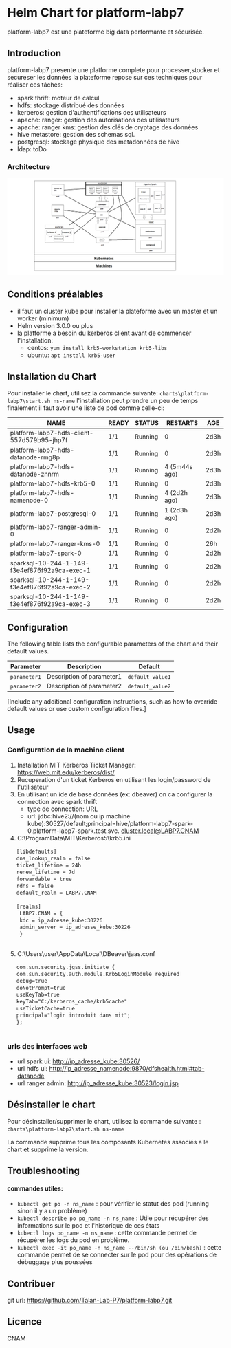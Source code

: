 # Helm Chart for platform-labp7

platform-labp7 est une plateforme big data performante et sécurisée.

## Introduction

platform-labp7 presente une platforme complete pour processer,stocker et secureser les données
la plateforme repose sur ces techniques pour réaliser ces tâches:
 - spark thrift: moteur de calcul
 - hdfs: stockage distribué des données
 - kerberos: gestion d'authentifications des utilisateurs
 - apache: ranger: gestion des autorisations des utilisateurs
 - apache: ranger kms: gestion des clés de cryptage des données
 - hive metastore: gestion des schemas sql.
 - postgresql: stockage physique des metadonnées de hive
 - ldap: toDo 

 ### Architecture
 ![picture alt](img/infra.png "infra")


## Conditions préalables

- il faut un cluster kube pour installer la plateforme avec un master et un worker (minimum)
- Helm version 3.0.0 ou plus
- la platforme a besoin du kerberos client avant de commencer l'installation:
    - centos: `yum install krb5-workstation krb5-libs`
    - ubuntu: `apt install krb5-user` 


## Installation du Chart

Pour installer le chart, utilisez la commande suivante:
`charts\platform-labp7\start.sh ns-name`
l'installation peut prendre un peu de temps finalement il faut avoir une liste de pod comme celle-ci:

|NAME                                            |READY   |STATUS    |RESTARTS          |AGE |
|------------------------------------------------|--------|----------|------------------|----|
|platform-labp7-hdfs-client-557d579b95-jhp7f     |1/1     |Running   |0                 |2d3h|
|platform-labp7-hdfs-datanode-rmg8p              |1/1     |Running   |0                 |2d3h|
|platform-labp7-hdfs-datanode-znnrm              |1/1     |Running   |4 (5m44s ago)     |2d3h|
|platform-labp7-hdfs-krb5-0                      |1/1     |Running   |0                 |2d3h|
|platform-labp7-hdfs-namenode-0                  |1/1     |Running   |4 (2d2h ago)      |2d3h|
|platform-labp7-postgresql-0                     |1/1     |Running   |1 (2d3h ago)      |2d3h|
|platform-labp7-ranger-admin-0                   |1/1     |Running   |0                 |2d2h|
|platform-labp7-ranger-kms-0                     |1/1     |Running   |0                 |26h |
|platform-labp7-spark-0                          |1/1     |Running   |0                 |2d2h|
|sparksql-10-244-1-149-f3e4ef876f92a9ca-exec-1   |1/1     |Running   |0                 |2d2h|
|sparksql-10-244-1-149-f3e4ef876f92a9ca-exec-2   |1/1     |Running   |0                 |2d2h|
|sparksql-10-244-1-149-f3e4ef876f92a9ca-exec-3   |1/1     |Running   |0                 |2d2h|

## Configuration

The following table lists the configurable parameters of the chart and their default values.

| Parameter | Description | Default |
|-----------|-------------|---------|
| `parameter1` | Description of parameter1 | `default_value1` |
| `parameter2` | Description of parameter2 | `default_value2` |

[Include any additional configuration instructions, such as how to override default values or use custom configuration files.]

## Usage
### Configuration de la machine client

1. Installation MIT Kerberos Ticket Manager: <https://web.mit.edu/kerberos/dist/>
2. Rucuperation d'un ticket Kerberos en utilisant les login/password de l'utilisateur
3. En utilisant un ide de base données (ex: dbeaver) on ca configurer la connection avec spark thrift 
    - type de connection: URL
    - url: jdbc:hive2://(nom ou ip machine kube):30527/default;principal=hive/platform-labp7-spark-0.platform-labp7-spark.test.svc. cluster.local@LABP7.CNAM
4. C:\ProgramData\MIT\Kerberos5\krb5.ini
```
   [libdefaults]
   dns_lookup_realm = false
   ticket_lifetime = 24h
   renew_lifetime = 7d
   forwardable = true
   rdns = false
   default_realm = LABP7.CNAM
 
   [realms]
    LABP7.CNAM = {
    kdc = ip_adresse_kube:30226
    admin_server = ip_adresse_kube:30226
    }
    
```
5. C:\Users\user\AppData\Local\DBeaver\jaas.conf
```
   com.sun.security.jgss.initiate {
   com.sun.security.auth.module.Krb5LoginModule required
   debug=true
   doNotPrompt=true
   useKeyTab=true
   keyTab="C:/kerberos_cache/krb5cache"
   useTicketCache=true
   principal="login introduit dans mit";
   };
    
```

### urls des interfaces web

- url spark ui: <http://ip_adresse_kube:30526/>
- url hdfs ui: <http://ip_adresse_namenode:9870/dfshealth.html#tab-datanode>
- url ranger admin: <http://ip_adresse_kube:30523/login.jsp>


## Désinstaller le chart

Pour désinstaller/supprimer le chart, utilisez la commande suivante :
`charts\platform-labp7\start.sh ns-name`

La commande supprime tous les composants Kubernetes associés a le chart et supprime la version.

## Troubleshooting

#### commandes utiles:
- `kubectl get po -n ns_name` : pour vérifier le statut des pod (running sinon il y a un problème)
- `kubectl describe po po_name -n ns_name` : Utile pour récupérer des informations sur le pod et l'historique de ces états
- `kubectl logs po_name -n ns_name` : cette commande permet de récupérer les logs du pod en problème.
- `kubectl exec -it po_name -n ns_name --/bin/sh (ou /bin/bash)` : cette commande permet de se connecter sur le pod pour des opérations de débuggage plus poussées

## Contribuer

git url: <https://github.com/Talan-Lab-P7/platform-labp7.git>

## Licence

CNAM
